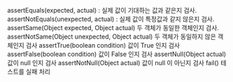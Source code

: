 assertEquals(expected, actual) : 실제 값이 기대하는 값과 같은지 검사.
assertNotEquals(unexpected, actual) : 실제 값이 특정값과 같지 않은지 검사.
assertSame(Object expected, Object actual) 두 객체가 동일한 객체인지 검사.
assertNotSame(Object unexpected, Object actual)  두 객체가 동일하지 않은 객체인지 검사
assertTrue(boolean condition) 값이 True 인지 검사
assertFalse(boolean condition) 값이 False 인지 검사
assertNull(Object actual) 값이 null 인지 검사
assertNotNull(Object actual) 값이 null 이 아닌지 검사
fail() 테스트를 실패 처리